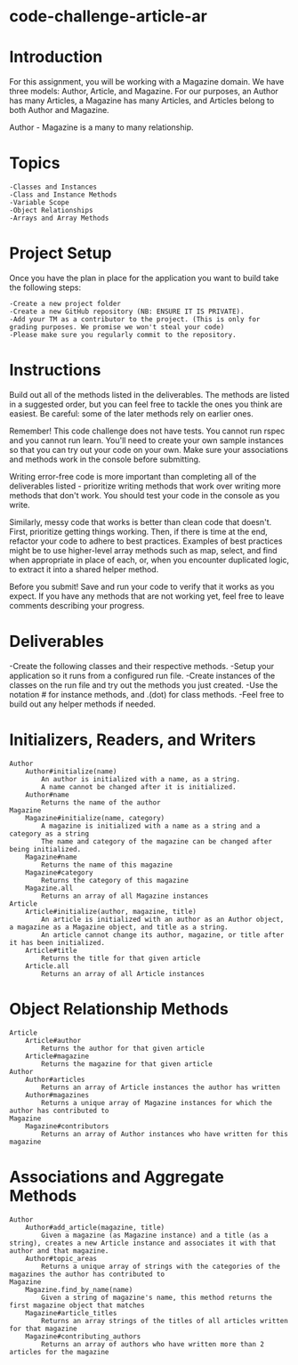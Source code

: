 # code-challenge-article-ar

# Introduction

For this assignment, you will be working with a Magazine domain. We have three models: Author, Article, and Magazine.
For our purposes, an Author has many Articles, a Magazine has many Articles, and Articles belong to both Author and Magazine.

Author - Magazine is a many to many relationship.

# Topics

    -Classes and Instances
    -Class and Instance Methods
    -Variable Scope
    -Object Relationships
    -Arrays and Array Methods

# Project Setup

Once you have the plan in place for the application you want to build take the following steps:

    -Create a new project folder
    -Create a new GitHub repository (NB: ENSURE IT IS PRIVATE).
    -Add your TM as a contributor to the project. (This is only for grading purposes. We promise we won't steal your code)
    -Please make sure you regularly commit to the repository.

# Instructions

Build out all of the methods listed in the deliverables. The methods are listed in a suggested order, but you can feel free to tackle the ones you think are easiest. Be careful: some of the later methods rely on earlier ones.

Remember! This code challenge does not have tests. You cannot run rspec and you cannot run learn. You'll need to create your own sample instances so that you can try out your code on your own. Make sure your associations and methods work in the console before submitting.

Writing error-free code is more important than completing all of the deliverables listed - prioritize writing methods that work over writing more methods that don't work. You should test your code in the console as you write.

Similarly, messy code that works is better than clean code that doesn't. First, prioritize getting things working. Then, if there is time at the end, refactor your code to adhere to best practices. Examples of best practices might be to use higher-level array methods such as map, select, and find when appropriate in place of each, or, when you encounter duplicated logic, to extract it into a shared helper method.

Before you submit! Save and run your code to verify that it works as you expect. If you have any methods that are not working yet, feel free to leave comments describing your progress.

 
# Deliverables

-Create the following classes and their respective methods.
-Setup your application so it runs from a configured run file. 
-Create instances of the classes on the run file and try out the methods you just created.
-Use the notation # for instance methods, and .(dot) for class methods.
-Feel free to build out any helper methods if needed.

 # Initializers, Readers, and Writers
    Author
        Author#initialize(name)
            An author is initialized with a name, as a string.
            A name cannot be changed after it is initialized.
        Author#name
            Returns the name of the author
    Magazine
        Magazine#initialize(name, category)
            A magazine is initialized with a name as a string and a category as a string
            The name and category of the magazine can be changed after being initialized.
        Magazine#name
            Returns the name of this magazine
        Magazine#category
            Returns the category of this magazine
        Magazine.all
            Returns an array of all Magazine instances
    Article
        Article#initialize(author, magazine, title)
            An article is initialized with an author as an Author object, a magazine as a Magazine object, and title as a string.
            An article cannot change its author, magazine, or title after it has been initialized.
        Article#title
            Returns the title for that given article
        Article.all
            Returns an array of all Article instances

 # Object Relationship Methods
    Article
        Article#author
            Returns the author for that given article
        Article#magazine
            Returns the magazine for that given article
    Author
        Author#articles
            Returns an array of Article instances the author has written
        Author#magazines
            Returns a unique array of Magazine instances for which the author has contributed to
    Magazine
        Magazine#contributors
            Returns an array of Author instances who have written for this magazine

 # Associations and Aggregate Methods
    Author
        Author#add_article(magazine, title)
            Given a magazine (as Magazine instance) and a title (as a string), creates a new Article instance and associates it with that author and that magazine.
        Author#topic_areas
            Returns a unique array of strings with the categories of the magazines the author has contributed to
    Magazine
        Magazine.find_by_name(name)
            Given a string of magazine's name, this method returns the first magazine object that matches
        Magazine#article_titles
            Returns an array strings of the titles of all articles written for that magazine
        Magazine#contributing_authors
            Returns an array of authors who have written more than 2 articles for the magazine

